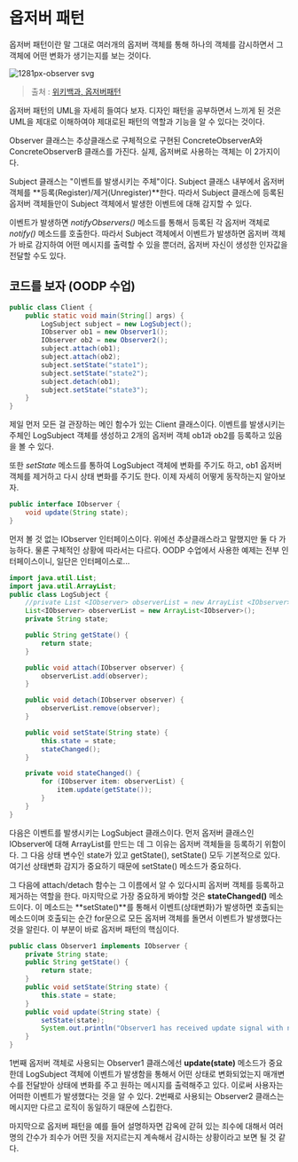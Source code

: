 # 옵저버 패턴

옵저버 패턴이란 말 그대로 여러개의 옵저버 객체를 통해 하나의 객체를 감시하면서 그 객체에 어떤 변화가 생기는지를 보는 것이다.

![1281px-observer svg](https://user-images.githubusercontent.com/35518072/38545317-bd13c3e2-3ce4-11e8-8fbc-8d100b891260.png)

> 출처 : [위키백과, 옵저버패턴](https://ko.wikipedia.org/wiki/%EC%98%B5%EC%84%9C%EB%B2%84_%ED%8C%A8%ED%84%B4)

옵저버 패턴의 UML을 자세히 들여다 보자. 디자인 패턴을 공부하면서 느끼게 된 것은 UML을 제대로 이해하여야 제대로된 패턴의 역할과 기능을 알 수 있다는 것이다. 

Observer 클래스는 추상클래스로 구체적으로 구현된 ConcreteObserverA와 ConcreteObserverB 클래스를 가진다. 실제, 옵저버로 사용하는 객체는 이 2가지이다.

Subject 클래스는 "이벤트를 발생시키는 주체"이다. Subject 클래스 내부에서 옵저버 객체를 **등록(Register)/제거(Unregister)**한다. 따라서 Subject 클래스에 등록된 옵저버 객체들만이 Subject 객체에서 발생한 이벤트에 대해 감지할 수 있다.

이벤트가 발생하면 *notifyObservers()* 메소드를 통해서 등록된 각 옵저버 객체로 *notify()* 메소드를 호출한다. 따라서 Subject 객체에서 이벤트가 발생하면 옵저버 객체가 바로 감지하여 어떤 메시지를 출력할 수 있을 뿐더러, 옵저버 자신이 생성한 인자값을 전달할 수도 있다.



## 코드를 보자 (OODP 수업)

```java
public class Client {
	public static void main(String[] args) {
		LogSubject subject = new LogSubject();
		IObserver ob1 = new Observer1();
		IObserver ob2 = new Observer2();
		subject.attach(ob1);
		subject.attach(ob2);
		subject.setState("state1");
		subject.setState("state2");
		subject.detach(ob1);
		subject.setState("state3");
	}
}
```

제일 먼저 모든 걸 관장하는 메인 함수가 있는 Client 클래스이다. 이벤트를 발생시키는 주체인 LogSubject 객체를 생성하고 2개의 옵저버 객체 ob1과 ob2를 등록하고 있음을 볼 수 있다.

또한 *setState* 메소드를 통하여 LogSubject 객체에 변화를 주기도 하고, ob1 옵저버 객체를 제거하고 다시 상태 변화를 주기도 한다. 이제 자세히 어떻게 동작하는지 알아보자.

```java
public interface IObserver {
	void update(String state);
}
```

먼저 볼 것 없는 IObserver 인터페이스이다. 위에선 추상클래스라고 말했지만 둘 다 가능하다. 물론 구체적인 상황에 따라서는 다르다. OODP 수업에서 사용한 예제는 전부 인터페이스이니, 일단은 인터페이스로...

```java
import java.util.List;
import java.util.ArrayList;
public class LogSubject {
	//private List <IObserver> observerList = new ArrayList <IObserver>();
	List<IObserver> observerList = new ArrayList<IObserver>();
	private String state;

	public String getState() {
		return state;
	}

	public void attach(IObserver observer) {
		observerList.add(observer);
	}

	public void detach(IObserver observer) {
		observerList.remove(observer);
	}

	public void setState(String state) {
		this.state = state;
		stateChanged();
	}

	private void stateChanged() {
		for (IObserver item: observerList) {
			item.update(getState());
		}
	}
}
```

다음은 이벤트를 발생시키는 LogSubject 클래스이다. 먼저 옵저버 클래스인 IObserver에 대해 ArrayList를 만드는 데 그 이유는 옵저버 객체들을 등록하기 위함이다. 그 다음 상태 변수인 state가 있고 getState(), setState() 모두 기본적으로 있다. 여기선 상태변화 감지가 중요하기 때문에 setState() 메소드가 중요하다. 

그 다음에 attach/detach 함수는 그 이름에서 알 수 있다시피 옵저버 객체를 등록하고 제거하는 역할을 한다. 마지막으로 가장 중요하게 봐야할 것은 **stateChanged()** 메소드이다. 이 메소드는 **setState()**를 통해서 이벤트(상태변화)가 발생하면 호출되는 메소드이며 호출되는 순간 for문으로 모든 옵저버 객체를 돌면서 이벤트가 발생했다는 것을 알린다. 이 부분이 바로 옵저버 패턴의 핵심이다.

```java
public class Observer1 implements IObserver {
	private String state;
	public String getState() {
		return state;
	}
	public void setState(String state) {
		this.state = state;
	}
	public void update(String state) {
		setState(state);
		System.out.println("Observer1 has received update signal with new state: " + getState());
	}
}
```

1번째 옵저버 객체로 사용되는 Observer1 클래스에선 **update(state)** 메소드가 중요한데 LogSubject 객체에 이벤트가 발생함을 통해서 어떤 상태로 변화되었는지 매개변수를 전달받아 상태에 변화를 주고 원하는 메시지를 출력해주고 있다. 이로써 사용자는 어떠한 이벤트가 발생했다는 것을 알 수 있다. 2번째로 사용되는 Observer2 클래스는 메시지만 다르고 로직이 동일하기 때문에 스킵한다.

마지막으로 옵저버 패턴을 예를 들어 설명하자면 감옥에 갇혀 있는 죄수에 대해서 여러명의 간수가 죄수가 어떤 짓을 저지르는지 계속해서 감시하는 상황이라고 보면 될 것 같다.